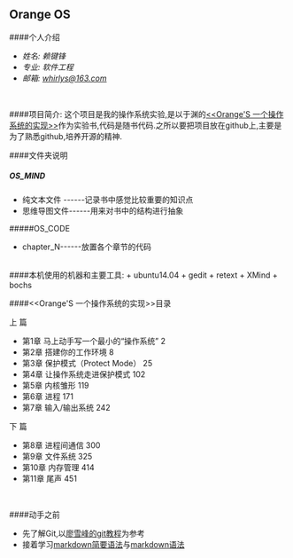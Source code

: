 Orange OS
-------------------------------------------------------
####个人介绍
+ *姓名: 赖键锋*
+ *专业: 软件工程*
+ *邮箱: whirlys@163.com*
<br>

####项目简介:
这个项目是我的操作系统实验,是以于渊的[&lt;&lt;Orange'S 一个操作系统的实现&gt;&gt;](https://book.douban.com/subject/3735649/)作为实验书,代码是随书代码.之所以要把项目放在github上,主要是为了熟悉github,培养开源的精神.
<br>

####文件夹说明
##### OS_MIND 
+ 纯文本文件 ------记录书中感觉比较重要的知识点 <br>
+ 思维导图文件------用来对书中的结构进行抽象

#####OS_CODE  
+ chapter_N------放置各个章节的代码

<br>
####本机使用的机器和主要工具: 
+ ubuntu14.04 
+ gedit 
+ retext
+ XMind
+ bochs
<br>

####&lt;&lt;Orange'S 一个操作系统的实现&gt;&gt;目录

上 篇   

+ 第1章 马上动手写一个最小的“操作系统” 2  
+ 第2章 搭建你的工作环境 8   
+ 第3章 保护模式（Protect Mode） 25   
+ 第4章 让操作系统走进保护模式 102   
+ 第5章 内核雏形 119   
+ 第6章 进程 171   
+ 第7章 输入/输出系统 242   

下 篇   

+ 第8章 进程间通信 300   
+ 第9章 文件系统 325   
+ 第10章 内存管理 414   
+ 第11章 尾声 451
<br>


####动手之前

+ 先了解Git,以[廖雪峰的git教程](http://www.liaoxuefeng.com/wiki/0013739516305929606dd18361248578c67b8067c8c017b000)为参考
+ 接着学习[markdown简要语法](http://sspai.com/25137)与[markdown语法](http://wowubuntu.com/markdown/#list)